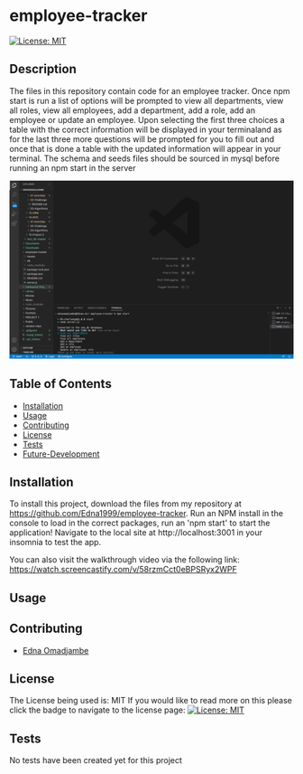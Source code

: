 # employee-tracker

  [![License: MIT](https://img.shields.io/badge/License-MIT-yellow.svg)](https://opensource.org/licenses/MIT)

## Description
The files in this repository contain code for an employee tracker.
Once npm start is run a list of options will be prompted to view all departments, 
view all roles, view all employees, add a department, add a role, add an employee 
or update an employee.
Upon selecting the first three choices a table with the correct information will be 
displayed in your terminaland as for the last three more questions will be prompted 
for you to fill out and once that is done a table with the updated information will
appear in your terminal.
The schema and seeds files should be sourced in mysql before running an npm start in 
the server

  ![screenshot from my employee tracker](./Assets/Screen%20Shot%202022-10-18%20at%2012.44.51%20PM.png)
  ## Table of Contents

  - [Installation](#installation)
  - [Usage](#usage)
  - [Contributing](#contributing)
  - [License](#license)
  - [Tests](#tests)
  - [Future-Development](#future-development)

  ## Installation

  To install this project, download the files from my repository at https://github.com/Edna1999/employee-tracker. Run an NPM install in the console to load in the correct packages, run an 'npm start' to start the application! Navigate to the local site at http://localhost:3001 in your insomnia to test the app.

  You can also visit the walkthrough video via the following link:  https://watch.screencastify.com/v/58rzmCct0eBPSRyx2WPF
  
  ## Usage


  ## Contributing

  - [Edna Omadjambe](https://github.com/Edna1999)


  ## License
  The License being used is: MIT
  If you would like to read more on this please click the badge to navigate to the license page: 
  [![License: MIT](https://img.shields.io/badge/License-MIT-yellow.svg)](https://opensource.org/licenses/MIT)

  ## Tests

  No tests have been created yet for this project

